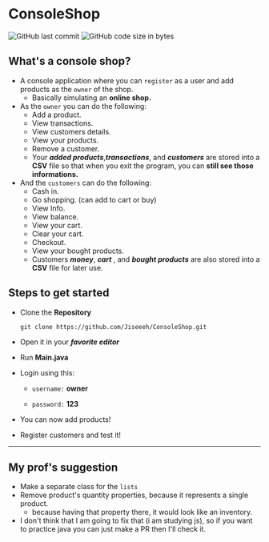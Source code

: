 # ConsoleShop

![GitHub last commit](https://img.shields.io/github/last-commit/Jiseeeh/ConsoleShop?logo=Java&logoColor=red) ![GitHub code size in bytes](https://img.shields.io/github/languages/code-size/Jiseeeh/ConsoleShop)

## What's a console shop?
- A console application where you can `register` as a user and add products as the `owner` of the shop.
  - Basically simulating an **online shop.**
- As the `owner` you can do the following:
  - Add a product.
  - View transactions.
  - View customers details.
  - View your products.
  - Remove a customer.
  - Your **_added products_**,**_transactions_**, and **_customers_** are stored into a **CSV** file so that when you exit the program, you can **still see those informations.**
- And the `customers` can do the following:
  - Cash in.
  - Go shopping. (can add to cart or buy)
  - View Info.
  - View balance.
  - View your cart.
  - Clear your cart.
  - Checkout.
  - View your bought products.
  - Customers **_money_**, **_cart_** , and **_bought products_** are also stored into a **CSV** file for later use.

## Steps to get started

- Clone the **Repository**

  ```git
  git clone https://github.com/Jiseeeh/ConsoleShop.git
  ```

- Open it in your ***favorite editor***

- Run **Main.java**

- Login using this:

    - `username:` **owner**

    - `password:` **123**

- You can now add products!

- Register customers and test it!

---

## My prof's suggestion
- Make a separate class for the `lists`
- Remove product's quantity properties, because it represents a single product.
  - because having that property there, it would look like an inventory.
- I don't think that I am going to fix that (i am studying js), so if you want to practice java you can just make a PR then I'll check it. 

